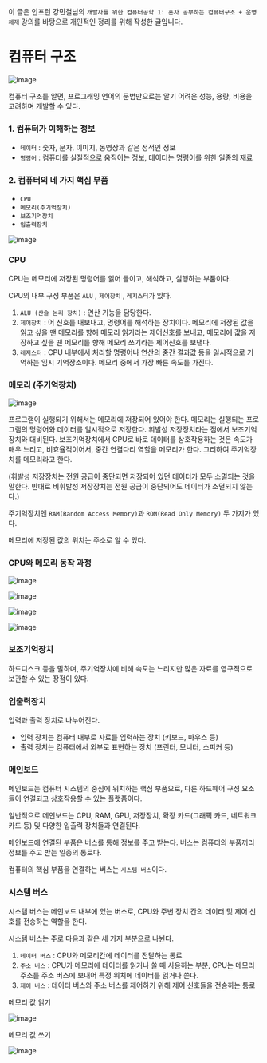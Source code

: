 이 글은 인프런 강민철님의 `개발자를 위한 컴퓨터공학 1: 혼자 공부하는 컴퓨터구조 + 운영체제` 강의를 바탕으로 개인적인 정리를 위해 작성한 글입니다.

# 컴퓨터 구조
![image](https://github.com/skcy1515/Programming-Study/assets/140364849/e0d0af73-4def-4785-933d-dc4fb59b1bfc)

컴퓨터 구조를 알면, 프로그래밍 언어의 문법만으로는 알기 어려운 성능, 용량, 비용을 고려하며 개발할 수 있다.
### 1. 컴퓨터가 이해하는 정보
   
   + `데이터` : 숫자, 문자, 이미지, 동영상과 같은 정적인 정보
   + `명령어` : 컴퓨터를 실질적으로 움직이는 정보, 데이터는 명령어를 위한 일종의 재료
### 2. 컴퓨터의 네 가지 핵심 부품
   + `CPU`
   + `메모리(주기억장치)`
   + `보조기억장치`
   + `입출력장치`

![image](https://github.com/skcy1515/Programming-Study/assets/140364849/52ed08d4-8142-4302-ab05-6f22b01c03b7)

### CPU
CPU는 메모리에 저장된 명령어를 읽어 들이고, 해석하고, 실행하는 부품이다.

CPU의 내부 구성 부품은 `ALU` , `제어장치` , `레지스터`가 있다.
1. `ALU (산술 논리 장치)` : 연산 기능을 담당한다.
2. `제어장치` : 어 신호를 내보내고, 명령어를 해석하는 장치이다. 메모리에 저장된 값을 읽고 싶을 땐 메모리를 향해 메모리 읽기라는 제어신호를 보내고, 메모리에 값을 저장하고 싶을 땐 메모리를 향해 메모리 쓰기라는 제어신호를 보낸다.
3. `레지스터` : CPU 내부에서 처리할 명령어나 연산의 중간 결과값 등을 일시적으로 기억하는 임시 기억장소이다. 메모리 중에서 가장 빠른 속도를 가진다.

### 메모리 (주기억장치)
![image](https://github.com/skcy1515/Programming-Study/assets/140364849/ab73b08c-3b5f-400f-8d2e-a232909e7a65)

프로그램이 실행되기 위해서는 메모리에 저장되어 있어야 한다. 메모리는 실행되는 프로그램의 명령어와 데이터를 일시적으로 저장한다. 휘발성 저장장치라는 점에서 보조기억장치와 대비된다. 보조기억장치에서 CPU로 바로 데이터를 상호작용하는 것은 속도가 매우 느리고, 비효율적이어서, 중간 연결다리 역할을 메모리가 한다. 그리하여 주기억장치를 메모리라고 한다.

(휘발성 저장장치는 전원 공급이 중단되면 저장되어 있던 데이터가 모두 소멸되는 것을 말한다. 반대로 비휘발성 저장장치는 전원 공급이 중단되어도 데이터가 소멸되지 않는다.)

주기억장치엔 `RAM(Random Access Memory)`과 `ROM(Read Only Memory)` 두 가지가 있다.

메모리에 저장된 값의 위치는 주소로 알 수 있다.

### CPU와 메모리 동작 과정
![image](https://github.com/skcy1515/Programming-Study/assets/140364849/51d0a159-699a-4d18-a43e-fee496c33b23)

![image](https://github.com/skcy1515/Programming-Study/assets/140364849/63f2b172-7aa2-4bdb-9ccf-fe882981791e)

![image](https://github.com/skcy1515/Programming-Study/assets/140364849/805559ff-44fd-4815-b9f8-3ed9f98dbb40)

![image](https://github.com/skcy1515/Programming-Study/assets/140364849/98ad5f50-81b7-4767-b8e0-90f1112a61ae)




### 보조기억장치
하드디스크 등을 말하며, 주기억장치에 비해 속도는 느리지만 많은 자료를 영구적으로 보관할 수 있는 장점이 있다. 

### 입출력장치
입력과 출력 장치로 나누어진다.
- 입력 장치는 컴퓨터 내부로 자료를 입력하는 장치 (키보드, 마우스 등)
- 출력 장치는 컴퓨터에서 외부로 표현하는 장치 (프린터, 모니터, 스피커 등)

### 메인보드
메인보드는 컴퓨터 시스템의 중심에 위치하는 핵심 부품으로, 다른 하드웨어 구성 요소들이 연결되고 상호작용할 수 있는 플랫폼이다.

일반적으로 메인보드는 CPU, RAM, GPU, 저장장치, 확장 카드(그래픽 카드, 네트워크 카드 등) 및 다양한 입출력 장치들과 연결된다.

메인보드에 연결된 부품은 버스를 통해 정보를 주고 받는다. 버스는 컴퓨터의 부품끼리 정보를 주고 받는 일종의 통로다.

컴퓨터의 핵심 부품을 연결하는 버스는 `시스템 버스`이다.

### 시스템 버스
시스템 버스는 메인보드 내부에 있는 버스로, CPU와 주변 장치 간의 데이터 및 제어 신호를 전송하는 역할을 한다.

시스템 버스는 주로 다음과 같은 세 가지 부분으로 나뉜다.
1. `데이터 버스` : CPU와 메모리간에 데이터를 전달하는 통로
2. `주소 버스` : CPU가 메모리에 데이터를 읽거나 쓸 때 사용하는 부분, CPU는 메모리 주소를 주소 버스에 보내어 특정 위치에 데이터를 읽거나 쓴다.
3. `제어 버스` :  데이터 버스와 주소 버스를 제어하기 위해 제어 신호들을 전송하는 통로

메모리 값 읽기

![image](https://github.com/skcy1515/Programming-Study/assets/140364849/1134d91a-5035-4ded-8b0b-cb878b28de8e)

메모리 값 쓰기

![image](https://github.com/skcy1515/Programming-Study/assets/140364849/c8c23e96-baa2-44e4-b2ce-2e905b33daf0)



